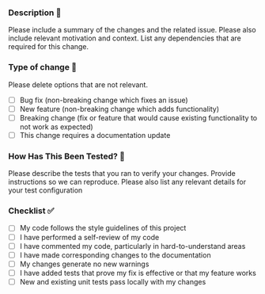 ### Description 📄

Please include a summary of the changes and the related issue. Please also include relevant motivation and context. List any dependencies that are required for this change.

### Type of change 🤔

Please delete options that are not relevant.

- [ ] Bug fix (non-breaking change which fixes an issue)
- [ ] New feature (non-breaking change which adds functionality)
- [ ] Breaking change (fix or feature that would cause existing functionality to not work as expected)
- [ ] This change requires a documentation update

### How Has This Been Tested? 🧪

Please describe the tests that you ran to verify your changes. Provide instructions so we can reproduce. Please also list any relevant details for your test configuration

### Checklist ✅

- [ ] My code follows the style guidelines of this project
- [ ] I have performed a self-review of my code
- [ ] I have commented my code, particularly in hard-to-understand areas
- [ ] I have made corresponding changes to the documentation
- [ ] My changes generate no new warnings
- [ ] I have added tests that prove my fix is effective or that my feature works
- [ ] New and existing unit tests pass locally with my changes